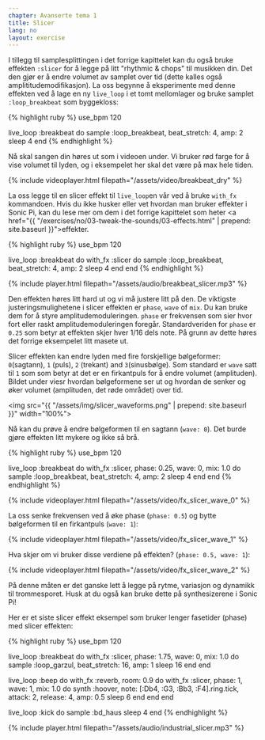 ```yaml
---
chapter: Avanserte tema 1
title: Slicer
lang: no
layout: exercise
---
```


I tillegg til samplesplittingen i det forrige kapittelet kan du også bruke effekten `:slicer` for å legge på litt "rhythmic & chops" til musikken din. Det den gjør er å endre volumet av samplet over tid (dette kalles også amplititudemodifikasjon). La oss begynne å eksperimente med denne effekten ved å lage en ny `live_loop` i et tomt mellomlager og bruke samplet `:loop_breakbeat` som byggekloss: 

{% highlight ruby %}
use_bpm 120

live_loop :breakbeat do
  sample :loop_breakbeat, beat_stretch: 4, amp: 2
  sleep 4
end
{% endhighlight %}

Nå skal sangen din høres ut som i videoen under. Vi bruker rød farge for å vise volumet til lyden, og i eksempelet her skal det være på max hele tiden.

{% include videoplayer.html filepath="/assets/video/breakbeat_dry" %}

La oss legge til en slicer effekt til `live_loop`en vår ved å bruke `with_fx` kommandoen. Hvis du ikke husker eller vet hvordan man bruker effekter i Sonic Pi, kan du lese mer om dem i det forrige kapittelet som heter <a href="{{ "/exercises/no/03-tweak-the-sounds/03-effects.html" | prepend: site.baseurl }}">effekter</a>.

{% highlight ruby %}
use_bpm 120

live_loop :breakbeat do
  with_fx :slicer do
    sample :loop_breakbeat, beat_stretch: 4, amp: 2
    sleep 4
  end
end
{% endhighlight %}

{% include player.html filepath="/assets/audio/breakbeat_slicer.mp3" %}


Den effekten høres litt hard ut og vi må justere litt på den. De viktigste justeringsmulighetene i slicer effekten er `phase`, `wave` of `mix`. Du kan bruke dem for å styre amplitudemoduleringen. `phase` er frekvensen som sier hvor fort eller raskt amplitudemoduleringen foregår. Standardveriden for `phase` er `0.25` som betyr at effekten skjer hver 1/16 dels note. På grunn av dette høres det forrige eksempelet litt masete ut. 

Slicer effekten kan endre lyden med fire forskjellige bølgeformer: `0`(sagtann), `1` (puls), `2` (trekant) and `3`(sinusbølge). Som standard er `wave` satt til `1` som som betyr at det er en firkantpuls for å endre volumet (amplituden). Bildet under viesr hvordan bølgeformene ser ut og hvordan de senker og øker volumet (amplituden, det røde området) over tid.

<img src="{{ "/assets/img/slicer_waveforms.png" | prepend: site.baseurl }}" width="100%">

Nå kan du prøve å endre bølgeformen til en sagtann (`wave: 0`). Det burde gjøre effekten litt mykere og ikke så brå.

{% highlight ruby %}
use_bpm 120

live_loop :breakbeat do
  with_fx :slicer, phase: 0.25, wave: 0, mix: 1.0 do
    sample :loop_breakbeat, beat_stretch: 4, amp: 2
    sleep 4
  end
end
{% endhighlight %}

{% include videoplayer.html filepath="/assets/video/fx_slicer_wave_0" %}

La oss senke frekvensen ved å øke phase (`phase: 0.5`) og bytte bølgeformen til en firkantpuls (`wave: 1`):

{% include videoplayer.html filepath="/assets/video/fx_slicer_wave_1" %}

Hva skjer om vi bruker disse verdiene på effekten? (`phase: 0.5, wave: 1`):

{% include videoplayer.html filepath="/assets/video/fx_slicer_wave_2" %}

På denne måten er det ganske lett å legge på rytme, variasjon og dynamikk til trommesporet. Husk at du også kan bruke dette på synthesizerene i Sonic Pi!

Her er et siste slicer effekt eksempel som bruker lenger fasetider (phase) med slicer effekten:

{% highlight ruby %}
use_bpm 120

live_loop :breakbeat do
  with_fx :slicer, phase: 1.75, wave: 0, mix: 1.0 do
    sample :loop_garzul, beat_stretch: 16, amp: 1
    sleep 16
  end
end

live_loop :beep do
  with_fx :reverb, room: 0.9 do
    with_fx :slicer, phase: 1, wave: 1, mix: 1.0 do
      synth :hoover, note: [:Db4, :G3, :Bb3, :F4].ring.tick, attack: 2, release: 4, amp: 0.5
      sleep 6
    end
  end
end

live_loop :kick do
  sample :bd_haus
  sleep 4
end
{% endhighlight %}

{% include player.html filepath="/assets/audio/industrial_slicer.mp3" %}
